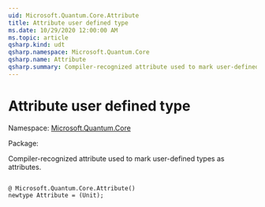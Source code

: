 ```yaml
---
uid: Microsoft.Quantum.Core.Attribute
title: Attribute user defined type
ms.date: 10/29/2020 12:00:00 AM
ms.topic: article
qsharp.kind: udt
qsharp.namespace: Microsoft.Quantum.Core
qsharp.name: Attribute
qsharp.summary: Compiler-recognized attribute used to mark user-defined types as attributes.
---
```


# Attribute user defined type

Namespace: [Microsoft.Quantum.Core](xref:Microsoft.Quantum.Core)

Package: [](https://nuget.org/packages/)


Compiler-recognized attribute used to mark user-defined types as attributes.

```qsharp

@ Microsoft.Quantum.Core.Attribute()
newtype Attribute = (Unit);
```

